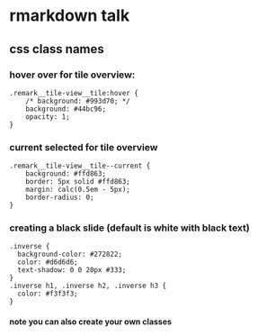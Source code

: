 # rmarkdown talk
## css class names 

### hover over for tile overview:
```{css}
.remark__tile-view__tile:hover {
    /* background: #993d70; */
    background: #44bc96;
    opacity: 1;
}
```
### current selected for tile overview
```{css}
.remark__tile-view__tile--current {
    background: #ffd863;
    border: 5px solid #ffd863;
    margin: calc(0.5em - 5px);
    border-radius: 0;
}
```

### creating a black slide (default is white with black text)
```
.inverse {
  background-color: #272822;
  color: #d6d6d6;
  text-shadow: 0 0 20px #333;
}
.inverse h1, .inverse h2, .inverse h3 {
  color: #f3f3f3;
}
```
#### note you can also create your own classes